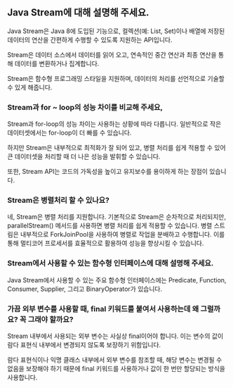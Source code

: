 ## Java Stream에 대해 설명해 주세요.

Java Stream은 Java 8에 도입된 기능으로, 컬렉션(예: List, Set)이나 배열에 저장된 데이터의 연산을 간편하게 수행할 수 있도록 지원하는 API입니다. 

Stream은 데이터 소스에서 데이터를 읽어 오고, 연속적인 중간 연산과 최종 연산을 통해 데이터를 변환하거나 집계합니다. 

Stream은 함수형 프로그래밍 스타일을 지원하며, 데이터의 처리를 선언적으로 기술할 수 있게 해줍니다.

### Stream과 for ~ loop의 성능 차이를 비교해 주세요,

Stream과 for-loop의 성능 차이는 사용하는 상황에 따라 다릅니다. 일반적으로 작은 데이터셋에서는 for-loop이 더 빠를 수 있습니다. 

하지만 Stream은 내부적으로 최적화가 잘 되어 있고, 병렬 처리를 쉽게 적용할 수 있어 큰 데이터셋을 처리할 때 더 나은 성능을 발휘할 수 있습니다. 

또한, Stream API는 코드의 가독성을 높이고 유지보수를 용이하게 하는 장점이 있습니다.

### Stream은 병렬처리 할 수 있나요?

네, Stream은 병렬 처리를 지원합니다. 기본적으로 Stream은 순차적으로 처리되지만, parallelStream() 메서드를 사용하면 병렬 처리를 쉽게 적용할 수 있습니다. 병렬 스트림은 내부적으로 ForkJoinPool을 사용하여 병렬로 작업을 분배하고 수행합니다. 이를 통해 멀티코어 프로세서를 효율적으로 활용하여 성능을 향상시킬 수 있습니다.

### Stream에서 사용할 수 있는 함수형 인터페이스에 대해 설명해 주세요.

Java Stream에서 사용할 수 있는 주요 함수형 인터페이스에는 Predicate, Function, Consumer, Supplier, 그리고 BinaryOperator가 있습니다.

### 가끔 외부 변수를 사용할 때, final 키워드를 붙여서 사용하는데 왜 그럴까요? 꼭 그래야 할까요?

Stream 내부에서 사용되는 외부 변수는 사실상 final이어야 합니다. 이는 변수의 값이 람다 표현식 내부에서 변경되지 않도록 보장하기 위함입니다. 

람다 표현식이나 익명 클래스 내부에서 외부 변수를 참조할 때, 해당 변수는 변경될 수 없음을 보장해야 하기 때문에 final 키워드를 사용하거나 값이 한 번만 할당되는 방식을 사용합니다.